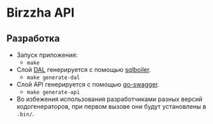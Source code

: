 # Birzzha API

## Разработка
- Запуск приложения:
  - `make`
- Слой [DAL](https://en.wikipedia.org/wiki/Data_access_layer) генерируется с помощью [sqlboiler](https://github.com/volatiletech/sqlboiler).
  - `make generate-dal`
- Слой API генерируется с помощью [go-swagger](https://github.com/go-swagger/go-swagger).
  - `make generate-api`
- Во избежения использования разработчиками разных версий кодогенераторов, при первом вызове они будут установлены в `.bin/`.
